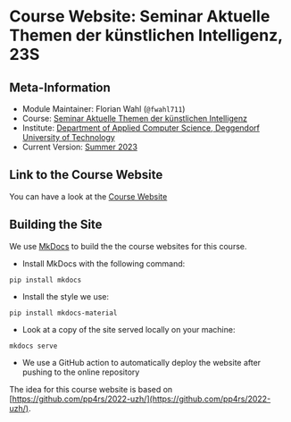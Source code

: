 # Course Website: Seminar Aktuelle Themen der künstlichen Intelligenz, 23S

## Meta-Information

*   Module Maintainer:  Florian Wahl (`@fwahl711`)
*   Course: [Seminar Aktuelle Themen der künstlichen Intelligenz](https://ki-seminar.github.io)
*   Institute: [Department of Applied Computer Science, Deggendorf University of Technology](https://th-deg.de/ai)
*   Current Version: [Summer 2023](https://ki-seminar.github.io/23s)

## Link to the Course Website
You can have a look at the [Course Website](https://ki-seminar.github.io/23s/)

## Building the Site

We use [MkDocs]() to build the the course websites for this course.

* Install MkDocs with the following command:
```{.bash, id:"j29ie3c7"}
pip install mkdocs
```
* Install the style we use:
```{.bash, id:"j29ie3c7"}
pip install mkdocs-material
```
* Look at a copy of the site served locally on your machine:
```{.bash, id:"j29ie3c7"}
mkdocs serve
```
* We use a GitHub action to automatically deploy the website after pushing to the online repository

The idea for this course website is based on [https://github.com/pp4rs/2022-uzh/](https://github.com/pp4rs/2022-uzh/).
